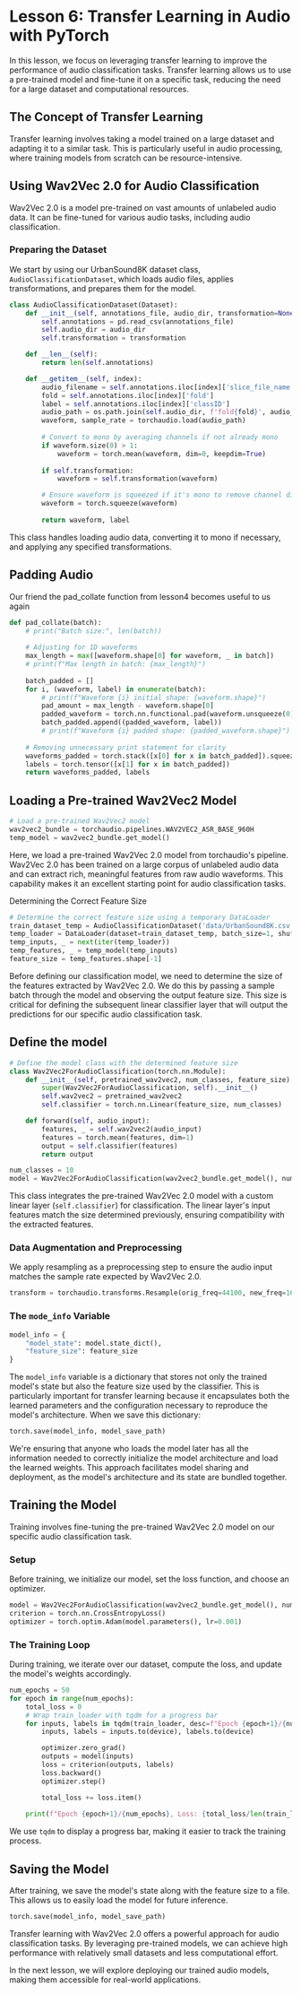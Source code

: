 # Lesson 6: Transfer Learning in Audio with PyTorch

In this lesson, we focus on leveraging transfer learning to improve the performance of audio classification tasks. Transfer learning allows us to use a pre-trained model and fine-tune it on a specific task, reducing the need for a large dataset and computational resources.

## The Concept of Transfer Learning

Transfer learning involves taking a model trained on a large dataset and adapting it to a similar task. This is particularly useful in audio processing, where training models from scratch can be resource-intensive.

## Using Wav2Vec 2.0 for Audio Classification

Wav2Vec 2.0 is a model pre-trained on vast amounts of unlabeled audio data. It can be fine-tuned for various audio tasks, including audio classification.

### Preparing the Dataset

We start by using our UrbanSound8K dataset class, `AudioClassificationDataset`, which loads audio files, applies transformations, and prepares them for the model.

```python
class AudioClassificationDataset(Dataset):
    def __init__(self, annotations_file, audio_dir, transformation=None):
        self.annotations = pd.read_csv(annotations_file)
        self.audio_dir = audio_dir
        self.transformation = transformation

    def __len__(self):
        return len(self.annotations)

    def __getitem__(self, index):
        audio_filename = self.annotations.iloc[index]['slice_file_name']
        fold = self.annotations.iloc[index]['fold']
        label = self.annotations.iloc[index]['classID']
        audio_path = os.path.join(self.audio_dir, f'fold{fold}', audio_filename)
        waveform, sample_rate = torchaudio.load(audio_path)
        
        # Convert to mono by averaging channels if not already mono
        if waveform.size(0) > 1:
            waveform = torch.mean(waveform, dim=0, keepdim=True)
        
        if self.transformation:
            waveform = self.transformation(waveform)

        # Ensure waveform is squeezed if it's mono to remove channel dimension
        waveform = torch.squeeze(waveform)
        
        return waveform, label
```

This class handles loading audio data, converting it to mono if necessary, and applying any specified transformations.

## Padding Audio
Our friend the pad_collate function from lesson4 becomes useful to us again

```py
def pad_collate(batch):
    # print("Batch size:", len(batch))
    
    # Adjusting for 1D waveforms
    max_length = max([waveform.shape[0] for waveform, _ in batch])
    # print(f"Max length in batch: {max_length}")
    
    batch_padded = []
    for i, (waveform, label) in enumerate(batch):
        # print(f"Waveform {i} initial shape: {waveform.shape}")
        pad_amount = max_length - waveform.shape[0]
        padded_waveform = torch.nn.functional.pad(waveform.unsqueeze(0), (0, pad_amount), 'constant', 0)  # Add a channel dimension before padding
        batch_padded.append((padded_waveform, label))
        # print(f"Waveform {i} padded shape: {padded_waveform.shape}")
    
    # Removing unnecessary print statement for clarity
    waveforms_padded = torch.stack([x[0] for x in batch_padded]).squeeze(1)  # Remove the temporary channel dimension after stacking
    labels = torch.tensor([x[1] for x in batch_padded])
    return waveforms_padded, labels
```

## Loading a Pre-trained Wav2Vec2 Model

```py
# Load a pre-trained Wav2Vec2 model
wav2vec2_bundle = torchaudio.pipelines.WAV2VEC2_ASR_BASE_960H
temp_model = wav2vec2_bundle.get_model()
```

Here, we load a pre-trained Wav2Vec 2.0 model from torchaudio's pipeline. Wav2Vec 2.0 has been trained on a large corpus of unlabeled audio data and can extract rich, meaningful features from raw audio waveforms. This capability makes it an excellent starting point for audio classification tasks.

Determining the Correct Feature Size
```py
# Determine the correct feature size using a temporary DataLoader
train_dataset_temp = AudioClassificationDataset('data/UrbanSound8K.csv', 'data/audio', transformation=None)
temp_loader = DataLoader(dataset=train_dataset_temp, batch_size=1, shuffle=False)
temp_inputs, _ = next(iter(temp_loader))
temp_features, _ = temp_model(temp_inputs)
feature_size = temp_features.shape[-1]
```

Before defining our classification model, we need to determine the size of the features extracted by Wav2Vec 2.0. We do this by passing a sample batch through the model and observing the output feature size. This size is critical for defining the subsequent linear classifier layer that will output the predictions for our specific audio classification task.

## Define the model
```py
# Define the model class with the determined feature size
class Wav2Vec2ForAudioClassification(torch.nn.Module):
    def __init__(self, pretrained_wav2vec2, num_classes, feature_size):
        super(Wav2Vec2ForAudioClassification, self).__init__()
        self.wav2vec2 = pretrained_wav2vec2
        self.classifier = torch.nn.Linear(feature_size, num_classes)

    def forward(self, audio_input):
        features, _ = self.wav2vec2(audio_input)
        features = torch.mean(features, dim=1)
        output = self.classifier(features)
        return output

num_classes = 10
model = Wav2Vec2ForAudioClassification(wav2vec2_bundle.get_model(), num_classes, feature_size)
```
This class integrates the pre-trained Wav2Vec 2.0 model with a custom linear layer (`self.classifier`) for classification. The linear layer's input features match the size determined previously, ensuring compatibility with the extracted features.

### Data Augmentation and Preprocessing

We apply resampling as a preprocessing step to ensure the audio input matches the sample rate expected by Wav2Vec 2.0.

```py
transform = torchaudio.transforms.Resample(orig_freq=44100, new_freq=16000)
```

### The `mode_info` Variable

```py
model_info = {
    "model_state": model.state_dict(),
    "feature_size": feature_size
}
```

The `model_info` variable is a dictionary that stores not only the trained model's state but also the feature size used by the classifier. This is particularly important for transfer learning because it encapsulates both the learned parameters and the configuration necessary to reproduce the model's architecture. When we save this dictionary:

```py
torch.save(model_info, model_save_path)
```

We're ensuring that anyone who loads the model later has all the information needed to correctly initialize the model architecture and load the learned weights. This approach facilitates model sharing and deployment, as the model's architecture and its state are bundled together.

## Training the Model

Training involves fine-tuning the pre-trained Wav2Vec 2.0 model on our specific audio classification task.

### Setup

Before training, we initialize our model, set the loss function, and choose an optimizer.

```python
model = Wav2Vec2ForAudioClassification(wav2vec2_bundle.get_model(), num_classes, feature_size)
criterion = torch.nn.CrossEntropyLoss()
optimizer = torch.optim.Adam(model.parameters(), lr=0.001)
```

### The Training Loop

During training, we iterate over our dataset, compute the loss, and update the model's weights accordingly.

```python
num_epochs = 50
for epoch in range(num_epochs):
    total_loss = 0
    # Wrap train_loader with tqdm for a progress bar
    for inputs, labels in tqdm(train_loader, desc=f"Epoch {epoch+1}/{num_epochs}"):
        inputs, labels = inputs.to(device), labels.to(device)

        optimizer.zero_grad()
        outputs = model(inputs)
        loss = criterion(outputs, labels)
        loss.backward()
        optimizer.step()

        total_loss += loss.item()
    
    print(f"Epoch {epoch+1}/{num_epochs}, Loss: {total_loss/len(train_loader)}")
```

We use `tqdm` to display a progress bar, making it easier to track the training process.

## Saving the Model

After training, we save the model's state along with the feature size to a file. This allows us to easily load the model for future inference.

```python
torch.save(model_info, model_save_path)
```

Transfer learning with Wav2Vec 2.0 offers a powerful approach for audio classification tasks. By leveraging pre-trained models, we can achieve high performance with relatively small datasets and less computational effort.

In the next lesson, we will explore deploying our trained audio models, making them accessible for real-world applications.
